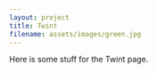 ```yaml
---
layout: project
title: Twint
filename: assets/images/green.jpg
---
```


Here is some stuff for the Twint page.
